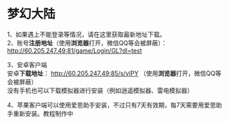 # 梦幻大陆
1、如果遇上不能登录等情况，请在这里获取最新地址下载。  
2、账号**注册地址**（使用**浏览器**打开，微信QQ等会被屏蔽）：  
http://60.205.247.49:81/game/Login/GL?dl=test  

3、安卓客户端  
安卓**下载地址**：
http://60.205.247.49:85/s/vlPY （使用**浏览器**打开，微信QQ等会被屏蔽）  
没有手机也可以下载模拟器进行安装（例如逍遥模拟器、雷电模拟器）

4、苹果客户端可以使用爱思助手安装，不过只有7天有效期，每7天需要用爱思助手重新安装。教程制作中  
